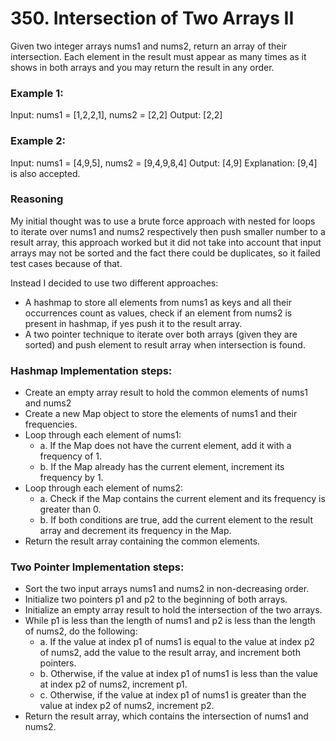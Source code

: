 # 350. Intersection of Two Arrays II
Given two integer arrays nums1 and nums2, return an array of their intersection. Each element in the result must appear as many times as it shows in both arrays and you may return the result in any order.

### Example 1:
Input: nums1 = [1,2,2,1], nums2 = [2,2]
Output: [2,2]

### Example 2:
Input: nums1 = [4,9,5], nums2 = [9,4,9,8,4]
Output: [4,9]
Explanation: [9,4] is also accepted.

### Reasoning
My initial thought was to use a brute force approach with nested for loops to iterate over nums1 and nums2 respectively then push smaller number to a result array, this approach worked but it did not take into account that input arrays may not be sorted and the fact there could be duplicates, so it failed test cases because of that. 

Instead I decided to use two different approaches: 
- A hashmap to store all elements from nums1 as keys and all their occurrences count as values, check if an element from nums2 is present in hashmap, if yes push it to the result array.
- A two pointer technique to iterate over both arrays (given they are sorted) and push element to result array when intersection is found.

### Hashmap Implementation steps:

- Create an empty array result to hold the common elements of nums1 and nums2
- Create a new Map object to store the elements of nums1 and their frequencies.
- Loop through each element of nums1:
    - a. If the Map does not have the current element, add it with a frequency of 1.
    - b. If the Map already has the current element, increment its frequency by 1.
- Loop through each element of nums2:
    - a. Check if the Map contains the current element and its frequency is greater than 0.
    - b. If both conditions are true, add the current element to the result array and decrement its frequency in the Map.
- Return the result array containing the common elements.

### Two Pointer Implementation steps:
- Sort the two input arrays nums1 and nums2 in non-decreasing order.
- Initialize two pointers p1 and p2 to the beginning of both arrays.
- Initialize an empty array result to hold the intersection of the two arrays.
- While p1 is less than the length of nums1 and p2 is less than the length of nums2, do the following:
    - a. If the value at index p1 of nums1 is equal to the value at index p2 of nums2, add the value to the result array, and increment both pointers.
    - b. Otherwise, if the value at index p1 of nums1 is less than the value at index p2 of nums2, increment p1.
    - c. Otherwise, if the value at index p1 of nums1 is greater than the value at index p2 of nums2, increment p2.
- Return the result array, which contains the intersection of nums1 and nums2.
